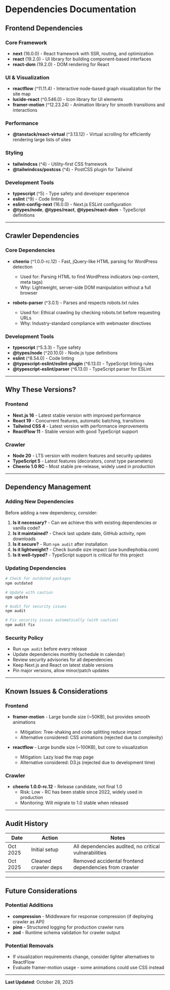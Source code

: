 # Dependencies Documentation

## Frontend Dependencies

### Core Framework
- **next** (16.0.0) - React framework with SSR, routing, and optimization
- **react** (19.2.0) - UI library for building component-based interfaces
- **react-dom** (19.2.0) - DOM rendering for React

### UI & Visualization
- **reactflow** (^11.11.4) - Interactive node-based graph visualization for the site map
- **lucide-react** (^0.546.0) - Icon library for UI elements
- **framer-motion** (^12.23.24) - Animation library for smooth transitions and interactions

### Performance
- **@tanstack/react-virtual** (^3.13.12) - Virtual scrolling for efficiently rendering large lists of sites

### Styling
- **tailwindcss** (^4) - Utility-first CSS framework
- **@tailwindcss/postcss** (^4) - PostCSS plugin for Tailwind

### Development Tools
- **typescript** (^5) - Type safety and developer experience
- **eslint** (^9) - Code linting
- **eslint-config-next** (16.0.0) - Next.js ESLint configuration
- **@types/node**, **@types/react**, **@types/react-dom** - TypeScript definitions

---

## Crawler Dependencies

### Core Dependencies
- **cheerio** (^1.0.0-rc.12) - Fast, jQuery-like HTML parsing for WordPress detection
  - Used for: Parsing HTML to find WordPress indicators (wp-content, meta tags)
  - Why: Lightweight, server-side DOM manipulation without a full browser

- **robots-parser** (^3.0.1) - Parses and respects robots.txt rules
  - Used for: Ethical crawling by checking robots.txt before requesting URLs
  - Why: Industry-standard compliance with webmaster directives

### Development Tools
- **typescript** (^5.3.3) - Type safety
- **@types/node** (^20.10.0) - Node.js type definitions
- **eslint** (^8.54.0) - Code linting
- **@typescript-eslint/eslint-plugin** (^6.13.0) - TypeScript linting rules
- **@typescript-eslint/parser** (^6.13.0) - TypeScript parser for ESLint

---

## Why These Versions?

### Frontend
- **Next.js 16** - Latest stable version with improved performance
- **React 19** - Concurrent features, automatic batching, transitions
- **Tailwind CSS 4** - Latest version with performance improvements
- **ReactFlow 11** - Stable version with good TypeScript support

### Crawler
- **Node 20** - LTS version with modern features and security updates
- **TypeScript 5** - Latest features (decorators, const type parameters)
- **Cheerio 1.0 RC** - Most stable pre-release, widely used in production

---

## Dependency Management

### Adding New Dependencies

Before adding a new dependency, consider:
1. **Is it necessary?** - Can we achieve this with existing dependencies or vanilla code?
2. **Is it maintained?** - Check last update date, GitHub activity, npm downloads
3. **Is it secure?** - Run `npm audit` after installation
4. **Is it lightweight?** - Check bundle size impact (use bundlephobia.com)
5. **Is it well-typed?** - TypeScript support is critical for this project

### Updating Dependencies

```bash
# Check for outdated packages
npm outdated

# Update with caution
npm update

# Audit for security issues
npm audit

# Fix security issues automatically (with caution)
npm audit fix
```

### Security Policy

- Run `npm audit` before every release
- Update dependencies monthly (schedule in calendar)
- Review security advisories for all dependencies
- Keep Next.js and React on latest stable versions
- Pin major versions, allow minor/patch updates

---

## Known Issues & Considerations

### Frontend
- **framer-motion** - Large bundle size (~50KB), but provides smooth animations
  - Mitigation: Tree-shaking and code splitting reduce impact
  - Alternative considered: CSS animations (rejected due to complexity)

- **reactflow** - Large bundle size (~100KB), but core to visualization
  - Mitigation: Lazy load the map page
  - Alternative considered: D3.js (rejected due to development time)

### Crawler
- **cheerio 1.0.0-rc.12** - Release candidate, not final 1.0
  - Risk: Low - RC has been stable since 2022, widely used in production
  - Monitoring: Will migrate to 1.0 stable when released

---

## Audit History

| Date | Action | Notes |
|------|--------|-------|
| Oct 2025 | Initial setup | All dependencies audited, no critical vulnerabilities |
| Oct 2025 | Cleaned crawler deps | Removed accidental frontend dependencies from crawler |

---

## Future Considerations

### Potential Additions
- **compression** - Middleware for response compression (if deploying crawler as API)
- **pino** - Structured logging for production crawler runs
- **zod** - Runtime schema validation for crawler output

### Potential Removals
- If visualization requirements change, consider lighter alternatives to ReactFlow
- Evaluate framer-motion usage - some animations could use CSS instead

---

**Last Updated**: October 28, 2025

